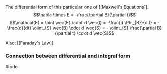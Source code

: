 The differential form of this particular one of [[Maxwell's Equations]].
$$\nabla \times E = -\frac{\partial B}{\partial t}$$
$$\mathcal{E} = \oint \vec{E} \cdot d \vec{l} = -\frac{d \Phi_{B}}{d t} = - \frac{d}{dt} \oiint_{S} \vec{B} \cdot d \vec{S} = - \oiint_{S} \frac{\partial B}{\partial t} \cdot d \vec{S}$$

Also: [[Faraday's Law]].

### Connection between differential and integral form
#todo
